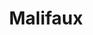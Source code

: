 ---
title: Malifaux
crosslinks:
- Miniswap
- Liverpool
- TerrainBuilding
- minipainting
- Serendipity
---